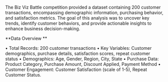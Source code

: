 The Biz Viz Battle competition provided a dataset containing 200 customer transactions, 
encompassing demographic information, purchasing behavior, and satisfaction metrics. The goal 
of this analysis was to uncover key trends, identify customer behaviors, and provide actionable 
insights to enhance business decision-making. 

**Data Overview **

• Total Records: 200 customer transactions 
• Key Variables: Customer demographics, purchase details, satisfaction scores, repeat 
customer status 
• Demographics: Age, Gender, Region, City, State 
• Purchase Data: Product Category, Purchase Amount, Discount Applied, Payment Method 
• Customer Engagement: Customer Satisfaction (scale of 1-5), Repeat Customer Status. 
